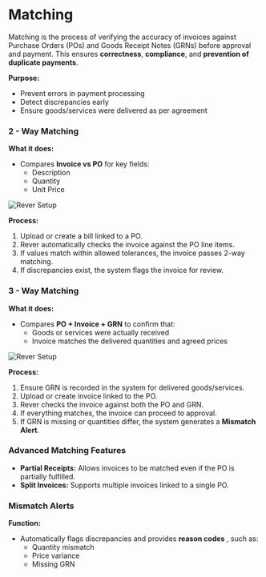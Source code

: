 # Matching

Matching is the process of verifying the accuracy of invoices against Purchase Orders
(POs) and Goods Receipt Notes (GRNs) before approval and payment. This ensures
**correctness**, **compliance**, and **prevention of duplicate payments**.

**Purpose:**

- Prevent errors in payment processing
- Detect discrepancies early
- Ensure goods/services were delivered as per agreement

### 2 - Way Matching

**What it does:**

- Compares **Invoice vs PO** for key fields:
    - Description
    - Quantity
    - Unit Price  

![Rever Setup](/img/productScreens/2wayMatch.jpg)

**Process:**

1. Upload or create a bill linked to a PO.
2. Rever automatically checks the invoice against the PO line items.
3. If values match within allowed tolerances, the invoice passes 2-way matching.
4. If discrepancies exist, the system flags the invoice for review.

### 3 - Way Matching

**What it does:**

- Compares **PO + Invoice + GRN** to confirm that:
    - Goods or services were actually received
    - Invoice matches the delivered quantities and agreed prices

![Rever Setup](/img/productScreens/3-Way%20Matching%20Page.jpg)

**Process:**

1. Ensure GRN is recorded in the system for delivered goods/services.
2. Upload or create invoice linked to the PO.
3. Rever checks the invoice against both the PO and GRN.
4. If everything matches, the invoice can proceed to approval.
5. If GRN is missing or quantities differ, the system generates a **Mismatch Alert**.


### Advanced Matching Features

- **Partial Receipts:** Allows invoices to be matched even if the PO is partially
    fulfilled.
- **Split Invoices:** Supports multiple invoices linked to a single PO.

### Mismatch Alerts

**Function:**

- Automatically flags discrepancies and provides **reason codes** , such as:
    - Quantity mismatch
    - Price variance
    - Missing GRN

